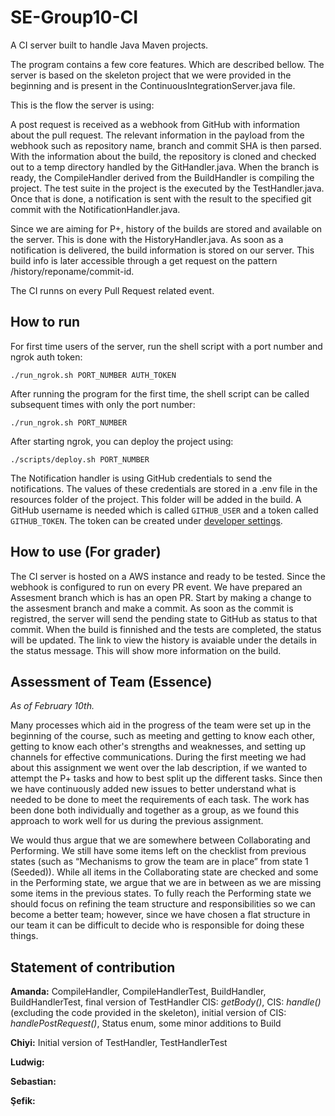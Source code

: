 # SE-Group10-CI

A CI server built to handle Java Maven projects.  

The program contains a few core features. Which are described bellow. The server is based on the skeleton project that we were provided in the beginning and is present in the ContinuousIntegrationServer.java file. 

This is the flow the server is using:

A post request is received as a webhook from GitHub with information about the pull request. The relevant information in the payload from the webhook such as repository name, branch and commit SHA is then parsed. With the information about the build, the repository is cloned and checked out to a temp directory handled by the GitHandler.java. When the branch is ready, the CompileHandler derived from the BuildHandler is compiling the project. The test suite in the project is the executed by the TestHandler.java. Once that is done, a notification is sent with the result to the specified git commit with the NotificationHandler.java. 

Since we are aiming for P+, history of the builds are stored and available on the server. This is done with the HistoryHandler.java. As soon as a notification is delivered, the build information is stored on our server. This build info is later accessible through a get request on the pattern /history/reponame/commit-id.

The CI runns on every Pull Request related event.

## How to run

For first time users of the server, run the shell script with a port number and ngrok auth token:

    ./run_ngrok.sh PORT_NUMBER AUTH_TOKEN

After running the program for the first time, the shell script can be called subsequent times with only the port number:

    ./run_ngrok.sh PORT_NUMBER

After starting ngrok, you can deploy the project using:

    ./scripts/deploy.sh PORT_NUMBER
    
The Notification handler is using GitHub credentials to send the notifications. The values of these credentials are stored in a .env file in the resources folder of the project. This folder will be added in the build. A GitHub username is needed which is called `GITHUB_USER`  and a token called `GITHUB_TOKEN`. The token can be created under [developer settings](https://github.com/settings/tokens).


## How to use (For grader)
The CI server is hosted on a AWS instance and ready to be tested. Since the webhook is configured to run on every PR event. We have prepared an Assesment branch which is has an open PR. Start by making a change to the assesment branch and make a commit. As soon as the commit is registred, the server will send the pending state to GitHub as status to that commit. When the build is finnished and the tests are completed, the status will be updated. The link to view the history is avaiable under the details in the status message. This will show more information on the build. 


## Assessment of Team (Essence)
_As of February 10th._

Many processes which aid in the progress of the team were set up in the beginning of the course, such as meeting and getting to know each other, getting to know each other's strengths and weaknesses, and setting up channels for effective communications. During the first meeting we had about this assignment we went over the lab description, if we wanted to attempt the P+ tasks and how to best split up the different tasks. Since then we have continuously added new issues to better understand what is needed to be done to meet the requirements of each task. The work has been done both individually and together as a group, as we found this approach to work well for us during the previous assignment.

We would thus argue that we are somewhere between Collaborating and Performing. We still have some items left on the checklist from previous states (such as “Mechanisms to grow the team are in place” from state 1 (Seeded)). While all items in the Collaborating state are checked and some in the Performing state, we argue that we are in between as we are missing some items in the previous states. To fully reach the Performing state we should focus on refining the team structure and responsibilities so we can become a better team; however, since we have chosen a flat structure in our team it can be difficult to decide who is responsible for doing these things.

## Statement of contribution
**Amanda:**
CompileHandler, CompileHandlerTest, BuildHandler, BuildHandlerTest, final version of TestHandler
CIS: _getBody()_, CIS: _handle()_ (excluding the code provided in the skeleton), 
initial version of CIS: _handlePostRequest()_, Status enum, some minor additions to Build 

**Chiyi:**
Initial version of TestHandler, TestHandlerTest

**Ludwig:**

**Sebastian:**

**Şefik:**
